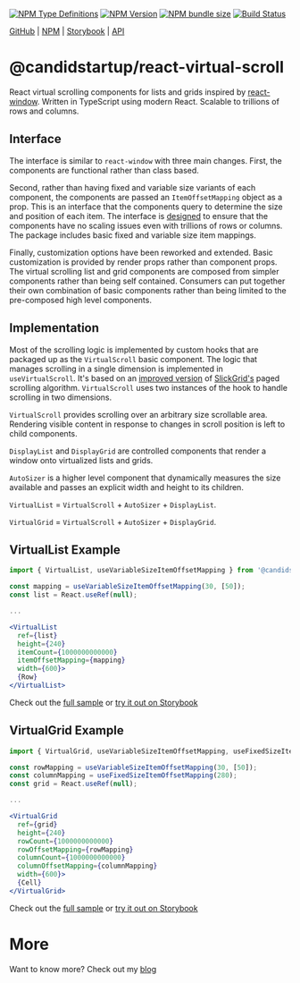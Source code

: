 [![NPM Type Definitions](https://img.shields.io/npm/types/@candidstartup/react-virtual-scroll)](https://www.npmjs.com/package/@candidstartup/react-virtual-scroll)
[![NPM Version](https://img.shields.io/npm/v/@candidstartup/react-virtual-scroll)](https://www.npmjs.com/package/@candidstartup/react-virtual-scroll)
[![NPM bundle size](https://img.shields.io/bundlephobia/minzip/@candidstartup/react-virtual-scroll)](https://www.npmjs.com/package/@candidstartup/react-virtual-scroll)
[![Build Status](https://github.com/TheCandidStartup/infinisheet/actions/workflows/build.yml/badge.svg?event=push)](https://github.com/TheCandidStartup/infinisheet/actions/workflows/build.yml)

[GitHub](https://github.com/TheCandidStartup/infinisheet/tree/main/packages/react-virtual-scroll) | [NPM](https://www.npmjs.com/package/@candidstartup/react-virtual-scroll) | [Storybook](https://www.thecandidstartup.org/infinisheet/storybook/?path=/docs/react-virtual-scroll--docs) | [API](https://www.thecandidstartup.org/infinisheet/modules/_candidstartup_react-virtual-scroll.html) 

# @candidstartup/react-virtual-scroll

React virtual scrolling components for lists and grids inspired by [react-window](https://github.com/bvaughn/react-window). Written in TypeScript using modern React. Scalable to trillions of rows and columns. 

## Interface

The interface is similar to `react-window` with three main changes. First, the components are functional rather than class based. 

Second, rather than having fixed and variable size variants of each component, the components are passed an `ItemOffsetMapping` object as a prop. This is an interface that the components query to determine the size and position of each item. The interface is [designed](https://www.thecandidstartup.org/2024/02/12/modern-react-virtual-scroll-grid-3.html) to ensure that the components have no scaling issues even with trillions of rows or columns. The package includes basic fixed and variable size item mappings. 

Finally, customization options have been reworked and extended. Basic customization is provided by render props rather than component props. The virtual scrolling list and grid components are composed from simpler components rather than being self contained. Consumers can put together their own combination of basic components rather than being limited to the pre-composed high level components.

## Implementation

Most of the scrolling logic is implemented by custom hooks that are packaged up as the `VirtualScroll` basic component. The logic that manages scrolling in a single dimension is implemented in `useVirtualScroll`. It's based on an [improved version](https://www.thecandidstartup.org/2024/04/29/modern-react-virtual-scroll-grid-9.html) of [SlickGrid's](https://github.com/6pac/SlickGrid) paged scrolling algorithm. `VirtualScroll` uses two instances of the hook to handle scrolling in two dimensions.

`VirtualScroll` provides scrolling over an arbitrary size scrollable area. Rendering visible content in response to changes in scroll position is left to child components. 

`DisplayList` and `DisplayGrid` are controlled components that render a window onto virtualized lists and grids.

`AutoSizer` is a higher level component that dynamically measures the size available and passes an explicit width and height to its children.

`VirtualList` = `VirtualScroll` + `AutoSizer` + `DisplayList`.

`VirtualGrid` = `VirtualScroll` + `AutoSizer` + `DisplayGrid`. 

## VirtualList Example

```jsx
import { VirtualList, useVariableSizeItemOffsetMapping } from '@candidstartup/react-virtual-scroll';

const mapping = useVariableSizeItemOffsetMapping(30, [50]);
const list = React.useRef(null);

...

<VirtualList
  ref={list}
  height={240}
  itemCount={1000000000000}
  itemOffsetMapping={mapping}
  width={600}>
  {Row}
</VirtualList>
```

Check out the [full sample](https://github.com/TheCandidStartup/infinisheet/tree/main/packages/react-virtual-scroll/sandboxes/trillion-row-list) or [try it out on Storybook](https://www.thecandidstartup.org/infinisheet/storybook/?path=/docs/react-virtual-scroll-virtuallist--docs)

## VirtualGrid Example

```jsx
import { VirtualGrid, useVariableSizeItemOffsetMapping, useFixedSizeItemOffsetMapping } from '@candidstartup/react-virtual-scroll';

const rowMapping = useVariableSizeItemOffsetMapping(30, [50]);
const columnMapping = useFixedSizeItemOffsetMapping(280);
const grid = React.useRef(null);

...

<VirtualGrid
  ref={grid}
  height={240}
  rowCount={1000000000000}
  rowOffsetMapping={rowMapping}
  columnCount={1000000000000}
  columnOffsetMapping={columnMapping}
  width={600}>
  {Cell}
</VirtualGrid> 
```

Check out the [full sample](https://github.com/TheCandidStartup/infinisheet/tree/main/packages/react-virtual-scroll/sandboxes/trillion-square-grid) or [try it out on Storybook](https://www.thecandidstartup.org/infinisheet/storybook/?path=/docs/react-virtual-scroll-virtualgrid--docs)

# More

Want to know more? Check out my [blog](https://www.thecandidstartup.org/topics/react-virtual-scroll.html)

